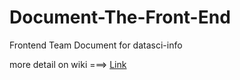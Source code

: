 # Document-The-Front-End
Frontend Team Document for datasci-info

more detail on wiki ===> [Link](https://github.com/Wizardgreen/Document-The-Frontend/wiki)
